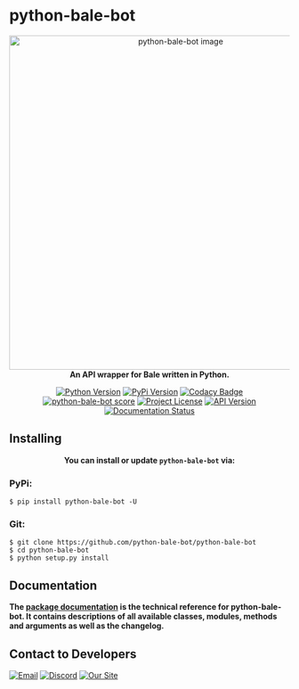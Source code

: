 # python-bale-bot

<div align='center'>
<img width="600" src="https://media.discordapp.net/attachments/943584615841554463/1087119645850468352/banner.png?width=691&height=109" alt="python-bale-bot image">
<br>
<b style='margin-bottom:20px;'>An API wrapper for Bale written in Python. </b>
<br>

[![Python Version](https://img.shields.io/badge/Python-3.8_|_3.9_|_3.10_|_3.11_-red?logo=python&style=plastic)](https://pypi.org/p/python-bale-bot)
[![PyPi Version](https://img.shields.io/pypi/v/python-bale-bot?color=blue&label=pypi&style=plastic)](https://pypi.org/p/python-bale-bot)
[![Codacy Badge](https://app.codacy.com/project/badge/Grade/deacf2bc3f13492d944e329ac19ac0d1)](https://www.codacy.com/gh/python-bale-bot/python-bale-bot/dashboard)
[![python-bale-bot score](https://snyk.io/advisor/python/python-bale-bot/badge.svg)](https://snyk.io/advisor/python/python-bale-bot)
[![Project License](https://img.shields.io/github/license/python-bale-bot/python-bale-bot?style=plastic)](https://opensource.org/licenses/MIT)
[![API Version](https://img.shields.io/badge/Bale%20API-1.0-blue?style=plastic)](https://dev.bale.ai/api)
[![Documentation Status](https://readthedocs.org/projects/python-telegram-bot/badge/?version=stable)](https://python-bale-bot.rtfd.org/)

</div>

## Installing
<div align='center'><p><b>You can install or update <code>python-bale-bot</code> via:</b></p></div>

### PyPi:

```
$ pip install python-bale-bot -U
```

### Git:

```
$ git clone https://github.com/python-bale-bot/python-bale-bot
$ cd python-bale-bot
$ python setup.py install
```

## Documentation
<p><b>The <a href="https://python-bale-bot.readthedocs.io/en/master">package documentation</a> is the technical reference for python-bale-bot. It contains descriptions of all available classes, modules, methods and arguments as well as the changelog.</b></p>


## Contact to Developers
[![Email](https://img.shields.io/badge/Email-python--bale--bot@googlegroups.com-green?logo=Gmail&logoColor=white)](mailto:python-bale-bot@googlegroups.com)
[![Discord](https://img.shields.io/badge/Support_Server-bYHEzyDe2j-green?logo=Discord&logoColor=white)](https://discord.gg/bYHEzyDe2j)
[![Our Site](https://img.shields.io/badge/Our_site-python--bale--bot.ir-green?logo=GitHub&logoColor=white)](https://python-bale-bot.ir)

